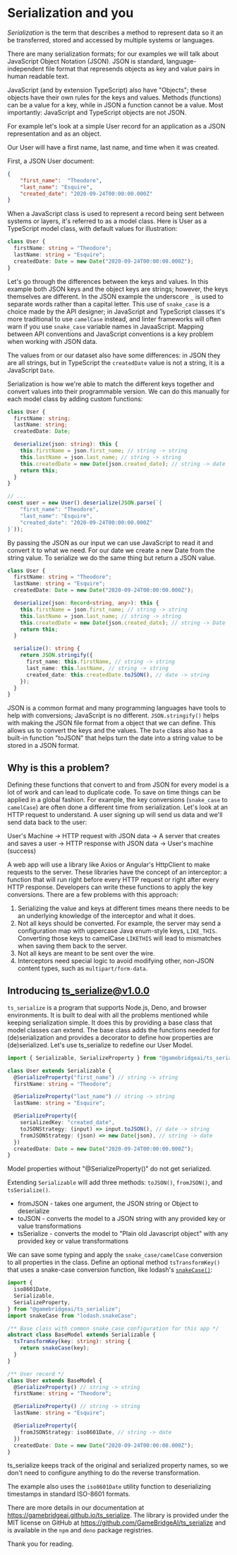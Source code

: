 # Serialization and you

_Serialization_ is the term that describes a method to represent data so it an
be transferred, stored and accessed by multiple systems or languages.

There are many serialization formats; for our examples we will talk about
JavaScript Object Notation (JSON). JSON is standard, language-independent file
format that represends objects as key and value pairs in human readable text.

JavaScript (and by extension TypeScript) also have "Objects"; these objects have
their own rules for the keys and values. Methods (functions) can be a value for
a key, while in JSON a function cannot be a value. Most importantly: JavaScript
and TypeScript objects are not JSON.

For example let's look at a simple User record for an application as a JSON
representation and as an object.

Our User will have a first name, last name, and time when it was created.

First, a JSON User document:

```json
{
    "first_name":  "Theodore",
    "last_name": "Esquire",
    "created_date": "2020-09-24T00:00:00.000Z"
}
```

When a JavaScript class is used to represent a record being sent between systems
or layers, it's referred to as a model class. Here is User as a TypeScript model
class, with default values for illustration:

```ts
class User {
  firstName: string = "Theodore";
  lastName: string = "Esquire";
  createdDate: Date = new Date("2020-09-24T00:00:00.000Z");
}
```

Let's go through the differences between the keys and values. In this example
both JSON keys and the object keys are strings; however, the keys themselves are
different. In the JSON example the underscore `_` is used to separate words
rather than a capital letter. This use of `snake_case` is a choice made by the
API designer; in JavaScript and TypeScript classes it's more traditional to use
`camelCase` instead, and linter frameworks will often warn if you use
`snake_case` variable names in JavaaScript. Mapping between API conventions and
JavaScript conventions is a key problem when working with JSON data.

The values from or our dataset also have some differences: in JSON they are all
strings, but in TypeScript the `createdDate` value is not a string, it is a
JavaScript `Date`.

Serialization is how we're able to match the different keys together and convert
values into their programmable version. We can do this manually for each model
class by adding custom functions:

```ts
class User {
  firstName: string;
  lastName: string;
  createdDate: Date;

  deserialize(json: string): this {
    this.firstName = json.first_name; // string -> string
    this.lastName = json.last_name; // string -> string
    this.createdDate = new Date(json.created_date); // string -> date
    return this;
  }
}

// ...
const user = new User().deserialize(JSON.parse(`{
    "first_name": "Theodore",
    "last_name": "Esquire",
    "created_date": "2020-09-24T00:00:00.000Z"
}`));
```

By passing the JSON as our input we can use JavaScript to read it and convert it
to what we need. For our date we create a new Date from the string value. To
serialize we do the same thing but return a JSON value.

```ts
class User {
  firstName: string = "Theodore";
  lastName: string = "Esquire";
  createdDate: Date = new Date("2020-09-24T00:00:00.000Z");

  deserialize(json: Record<string, any>): this {
    this.firstName = json.first_name; // string -> string
    this.lastName = json.last_name; // string -> string
    this.createdDate = new Date(json.created_date); // string -> Date
    return this;
  }

  serialize(): string {
    return JSON.stringify({
      first_name: this.firstName, // string -> string
      last_name: this.lastName, // string -> string
      created_date: this.createdDate.toJSON(), // date -> string
    });
  }
}
```

JSON is a common format and many programming languages have tools to help with
conversions; JavaScript is no different. `JSON.stringify()` helps with making
the JSON file format from a object that we can define. This allows us to convert
the keys and the values. The `Date` class also has a built-in function "toJSON"
that helps turn the date into a string value to be stored in a JSON format.

## Why is this a problem?

Defining these functions that convert to and from JSON for every model is a lot
of work and can lead to duplicate code. To save on time things can be applied in
a global fashion. For example, the key conversions (`snake_case` to `camelCase`)
are often done a different time from serialization. Let's look at an HTTP
request to understand. A user signing up will send us data and we'll send data
back to the user:

User's Machine -> HTTP request with JSON data -> A server that creates and saves
a user -> HTTP response with JSON data -> User's machine (success)

A web app will use a library like Axios or Angular's HttpClient to make requests
to the server. These libraries have the concept of an interceptor: a function
that will run right before every HTTP request or right after every HTTP
response. Developers can write these functions to apply the key conversions.
There are a few problems with this approach:

1. Serializing the value and keys at different times means there needs to be an
   underlying knowledge of the interceptor and what it does.
2. Not all keys should be converted. For example, the server may send a
   configuration map with uppercase Java enum-style keys, `LIKE_THIS`.
   Converting those keys to camelCase `LIKETHIS` will lead to mismatches when
   saving them back to the server.
3. Not all keys are meant to be sent over the wire.
4. Interceptors need special logic to avoid modifying other, non-JSON content
   types, such as `multipart/form-data`.

## Introducing ts_serialize@v1.0.0

`ts_serialize` is a program that supports Node.js, Deno, and browser
environments. It is built to deal with all the problems mentioned while keeping
serialization simple. It does this by providing a base class that model classes
can extend. The base class adds the functions needed for (de)serialization and
provides a decorator to define how properties are (de)serialized. Let's use
ts_serialize to redefine our User Model.

```ts
import { Serializable, SerializeProperty } from "@gamebridgeai/ts_serialize";

class User extends Serializable {
  @SerializeProperty("first_name") // string -> string
  firstName: string = "Theodore";

  @SerializeProperty("last_name") // string -> string
  lastName: string = "Esquire";

  @SerializeProperty({
    serializedKey: "created_date",
    toJSONStrategy: (input) => input.toJSON(), // date -> string
    fromJSONStrategy: (json) => new Date(json), // string -> date
  })
  createdDate: Date = new Date("2020-09-24T00:00:00.000Z");
}
```

Model properties without "@SerializeProperty()" do not get serialized.

Extending `Serializable` will add three methods: `toJSON()`, `fromJSON()`, and
`tsSerialize()`.

- fromJSON - takes one argument, the JSON string or Object to deserialize
- toJSON - converts the model to a JSON string with any provided key or value
  transformations
- tsSerialize - converts the model to "Plain old Javascript object" with any
  provided key or value transformations

We can save some typing and apply the `snake_case/camelCase` conversion to all
properties in the class. Define an optional method `tsTransformKey()` that uses
a snake-case conversion function, like lodash's
[`snakeCase()`](https://lodash.com/docs#snakeCase):

```ts
import {
  iso8601Date,
  Serializable,
  SerializeProperty,
} from "@gamebridgeai/ts_serialize";
import snakeCase from "lodash.snakeCase";

/** Base class with common snake_case configuration for this app */
abstract class BaseModel extends Serializable {
  tsTransformKey(key: string): string {
    return snakeCase(key);
  }
}

/** User record */
class User extends BaseModel {
  @SerializeProperty() // string -> string
  firstName: string = "Theodore";

  @SerializeProperty() // string -> string
  lastName: string = "Esquire";

  @SerializeProperty({
    fromJSONStrategy: iso8601Date, // string -> date
  })
  createdDate: Date = new Date("2020-09-24T00:00:00.000Z");
}
```

ts_serialize keeps track of the original and serialized property names, so we
don't need to configure anything to do the reverse transformation.

The example also uses the `iso8601Date` utility function to deserializing
timestamps in standard ISO-8601 formats.

There are more details in our documentation at
https://gamebridgeai.github.io/ts_serialize. The library is provided under the
MIT license on GitHub at https://github.com/GameBridgeAI/ts_serialize and is
available in the `npm` and `deno` package registries.

Thank you for reading.
